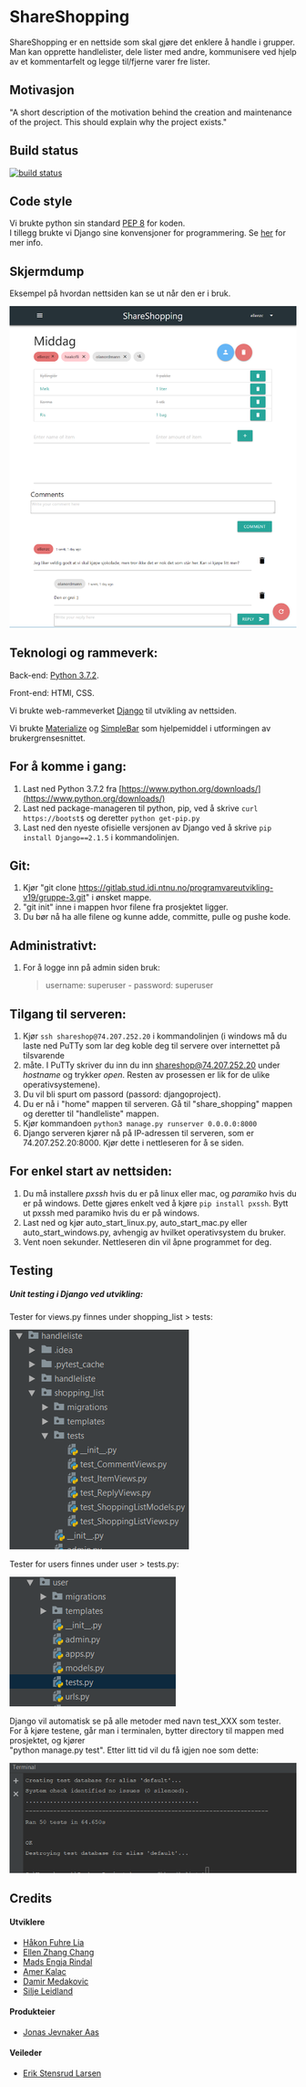 # **ShareShopping**

ShareShopping er en nettside som skal gjøre det enklere å handle i grupper. 
Man kan opprette handlelister, dele lister med andre, kommunisere ved hjelp av et kommentarfelt og legge til/fjerne varer fre lister.

## Motivasjon

"A short description of the motivation behind the creation and maintenance of the project. This should explain why the project exists."

## Build status

[![build status](https://gitlab.stud.idi.ntnu.no/programvareutvikling-v19/gruppe-3/badges/master/build.svg)](https://gitlab.stud.idi.ntnu.no/programvareutvikling-v19/gruppe-3/-/jobs)


## Code style

Vi brukte python sin standard [PEP 8](https://www.python.org/dev/peps/pep-0008/) for koden. <br>
I tillegg brukte vi Django sine konvensjoner for programmering. Se [her](https://docs.djangoproject.com/en/2.2/internals/contributing/writing-code/coding-style/) for mer info.


## Skjermdump

Eksempel på hvordan nettsiden kan se ut når den er i bruk.

![Alt-Text](ShareShoppingPreview.png)

## Teknologi og rammeverk:

Back-end: [Python 3.7.2](https://www.python.org/downloads/release/python-372/).<br>

Front-end: HTMl, CSS. <br>

Vi brukte web-rammeverket [Django](https://www.djangoproject.com/) til utvikling av nettsiden.<br>

Vi brukte [Materialize](https://materializecss.com/) og [SimpleBar](https://grsmto.github.io/simplebar/) som hjelpemiddel i utformingen av brukergrensesnittet.


## For å komme i gang:

1. Last ned Python 3.7.2 fra [https://www.python.org/downloads/](https://www.python.org/downloads/)
2. Last ned package-manageren til python, pip, ved å skrive `curl https://bootst$` og deretter `python get-pip.py`
3. Last ned den nyeste ofisielle versjonen av Django ved å skrive `pip install Django==2.1.5` i kommandolinjen.

## Git:

1. Kjør "git clone https://gitlab.stud.idi.ntnu.no/programvareutvikling-v19/gruppe-3.git" i ønsket mappe.
2. "git init" inne i mappen hvor filene fra prosjektet ligger.
3. Du bør nå ha alle filene og kunne adde, committe, pulle og pushe kode.



## Administrativt:

1. For å logge inn på admin siden bruk:
    > username: superuser   -   password: superuser


## Tilgang til serveren: 

1. Kjør `ssh shareshop@74.207.252.20` i kommandolinjen (i windows må du laste ned PuTTy som lar deg koble deg til servere over internettet på tilsvarende
3. måte. I PuTTy skriver du inn du inn shareshop@74.207.252.20 under *hostname* og trykker *open*. Resten av prosessen er lik for de ulike operativsystemene).
4. Du vil bli spurt om passord (passord: djangoproject). 
5. Du er nå i "home" mappen til serveren. Gå til "share_shopping" mappen og deretter til "handleliste" mappen.
6. Kjør kommandoen `python3 manage.py runserver 0.0.0.0:8000`
7. Django serveren kjører nå på IP-adressen til serveren, som er 74.207.252.20:8000. Kjør dette i nettleseren for å se siden. 


## For enkel start av nettsiden: 

1. Du må installere *pxssh* hvis du er på linux eller mac, og *paramiko* hvis du er på windows. Dette gjøres enkelt ved å kjøre `pip install pxssh`.
   Bytt ut pxssh med paramiko hvis du er på windows. 
2. Last ned og kjør auto_start_linux.py, auto_start_mac.py eller auto_start_windows.py, avhengig av hvilket operativsystem du bruker.
3. Vent noen sekunder. Nettleseren din vil åpne programmet for deg. 

## Testing

##### Unit testing i Django ved utvikling:

Tester for views.py finnes under shopping_list > tests:

![alt text](TestFolderHandleliste.png)


Tester for users finnes under user > tests.py:

![alt text](TestFolderUser.png)


Django vil automatisk se på alle metoder med navn test_XXX som tester. <br>
For å kjøre testene, går man i terminalen, bytter directory til mappen med prosjektet, og kjører <br>
"python manage.py test". Etter litt tid vil du få igjen noe som dette:

![alt text](TestResultPreview.png)



## Credits

#### Utviklere
* [Håkon Fuhre Lia](https://gitlab.stud.idi.ntnu.no/haakofli)
* [Ellen Zhang Chang](https://gitlab.stud.idi.ntnu.no/ellenzc)
* [Mads Engja Rindal](https://gitlab.stud.idi.ntnu.no/madseri)
* [Amer Kalac](https://gitlab.stud.idi.ntnu.no/amerk)
* [Damir Medakovic](https://gitlab.stud.idi.ntnu.no/damirm)
* [Silje Leidland](https://gitlab.stud.idi.ntnu.no/siljelei)

#### Produkteier
* [Jonas Jevnaker Aas](https://gitlab.stud.idi.ntnu.no/jonasjaa)

#### Veileder
* [Erik Stensrud Larsen](https://gitlab.stud.idi.ntnu.no/eriksla)




